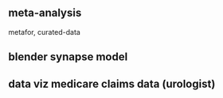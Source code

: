## meta-analysis
metafor, curated-data


## blender synapse model


## data viz medicare claims data (urologist)
